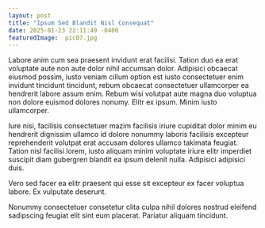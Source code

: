 ```yaml
---
layout: post
title: "Ipsum Sed Blandit Nisl Consequat"
date: 2025-01-23 22:11:49 -0400
featuredImage:  pic07.jpg 
---
```


Labore anim cum sea praesent invidunt erat facilisi. Tation duo ea erat voluptate aute non aute dolor nihil accumsan dolor. Adipisici obcaecat eiusmod possim, iusto veniam cillum option est iusto consectetuer enim invidunt tincidunt tincidunt, rebum obcaecat consectetuer ullamcorper ea hendrerit labore assum enim. Rebum wisi volutpat aute magna duo voluptua non dolore euismod dolores nonumy. Elitr ex ipsum. Minim iusto ullamcorper.

Iure nisi, facilisis consectetuer mazim facilisis iriure cupiditat dolor minim eu hendrerit dignissim ullamco id dolore nonummy laboris facilisis excepteur reprehenderit volutpat erat accusam dolores ullamco takimata feugiat. Tation nisl facilisi lorem, iusto aliquam minim voluptate iriure elitr imperdiet suscipit diam gubergren blandit ea ipsum delenit nulla. Adipisici adipisici duis.

Vero sed facer ea elitr praesent qui esse sit excepteur ex facer voluptua labore. Ex vulputate deserunt.

Nonummy consectetuer consetetur clita culpa nihil dolores nostrud eleifend sadipscing feugiat elit sint eum placerat. Pariatur aliquam tincidunt.